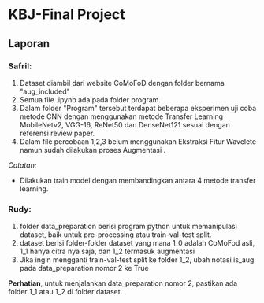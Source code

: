 # KBJ-Final Project

## Laporan
### Safril:
1) Dataset diambil dari website CoMoFoD dengan folder bernama "aug_included"
2) Semua file .ipynb ada pada folder program.
3) Dalam folder "Program" tersebut terdapat beberapa eksperimen uji coba metode CNN dengan menggunakan metode Transfer Learning MobileNetv2, VGG-16, ReNet50 dan DenseNet121 sesuai dengan referensi review paper.
4) Dalam file percobaan 1,2,3 belum menggunakan Ekstraksi Fitur Wavelete namun sudah dilakukan proses Augmentasi .

*Catatan:*
- Dilakukan train model dengan membandingkan antara 4 metode transfer learning.

### Rudy:
1) folder data_preparation berisi program python untuk memanipulasi dataset, baik untuk pre-processing atau train-val-test split.
2) dataset berisi folder-folder dataset yang mana 1_0 adalah CoMoFod asli, 1_1 hanya citra nya saja, dan 1_2 termasuk augmentasi
3) Jika ingin mengganti train-val-test split ke folder 1_2, ubah notasi is_aug pada data_preparation nomor 2 ke True

**Perhatian**, untuk menjalankan data_preparation nomor 2, pastikan ada folder 1_1 atau 1_2 di folder dataset.

